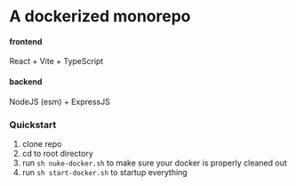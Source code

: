 # A dockerized monorepo

#### frontend

React + Vite + TypeScript

#### backend

NodeJS (esm) + ExpressJS

### Quickstart

1. clone repo
2. cd to root directory
3. run `sh nuke-docker.sh` to make sure your docker is properly cleaned out
4. run `sh start-docker.sh` to startup everything
